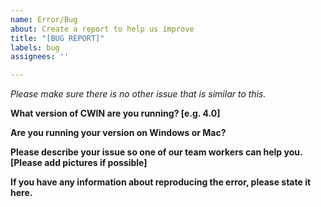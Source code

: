 ```yaml
---
name: Error/Bug
about: Create a report to help us improve
title: "[BUG REPORT]"
labels: bug
assignees: ''

---
```


*Please make sure there is no other issue that is similar to this.*

**What version of CWIN are you running? [e.g. 4.0]**


**Are you running your version on Windows or Mac?**


**Please describe your issue so one of our team workers can help you. [Please add pictures if possible]**


**If you have any information about reproducing the error, please state it here.**
